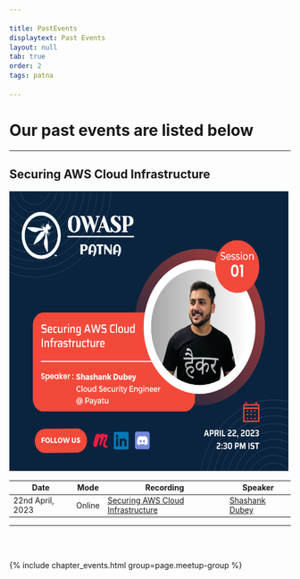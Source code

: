 ```yaml
---

title: PastEvents
displaytext: Past Events
layout: null
tab: true
order: 2
tags: patna

---
```


# Our past events are listed below

___

## Securing AWS Cloud Infrastructure

<img src="/assets/images/OWASP%20PATNA%20SESSION%2001.png"  width="500" height="500">

| Date             | Mode   | Recording                                                                        | Speaker                                                   |
|------------------|--------|----------------------------------------------------------------------------------|-----------------------------------------------------------|
| 22nd April, 2023 | Online | [Securing AWS Cloud Infrastructure](https://www.youtube.com/watch?v=9yJxdc-s0j8) | [Shashank Dubey](https://www.linkedin.com/in/shashankssm) |

___
<br><br>

{% include chapter_events.html group=page.meetup-group %}
